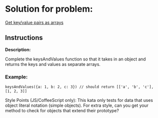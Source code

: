 # Solution for problem:

[Get key/value pairs as arrays](https://www.codewars.com/kata/515dfd2f1db09667a0000003)

## Instructions

**Description:**

Complete the keysAndValues function so that it takes in an object and returns the keys and values as separate arrays.

### Example:

```plaintext
keysAndValues({a: 1, b: 2, c: 3}) // should return [['a', 'b', 'c'], [1, 2, 3]]
```

Style Points (JS/CoffeeScript only): This kata only tests for data that uses object literal notation (simple objects). For extra style, can you get your method to check for objects that extend their prototype?
